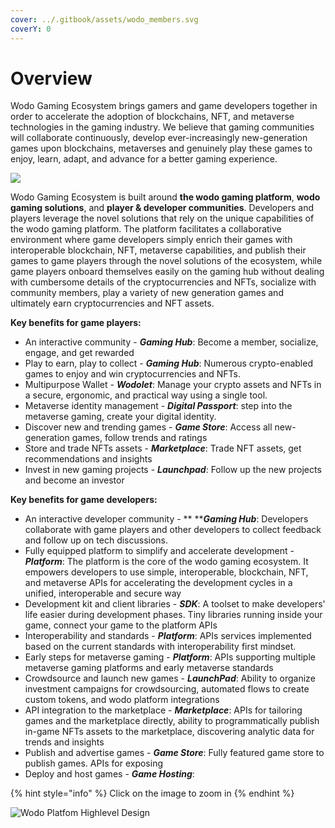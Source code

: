 ```yaml
---
cover: ../.gitbook/assets/wodo_members.svg
coverY: 0
---
```


# Overview

Wodo Gaming Ecosystem brings gamers and game developers together in order to accelerate the adoption of blockchains, NFT, and metaverse technologies in the gaming industry. We believe that gaming communities will collaborate continuously, develop ever-increasingly new-generation games upon blockchains, metaverses and genuinely play these games to enjoy, learn, adapt, and advance for a better gaming experience.&#x20;

![](../.gitbook/assets/wodo\_gaming\_features\_diagram.jpg)

Wodo Gaming Ecosystem is built around **the wodo gaming platform**, **wodo gaming solutions**, and **player & developer communities**. Developers and players leverage the novel solutions that rely on the unique capabilities of the wodo gaming platform. The platform facilitates a collaborative environment where game developers simply enrich their games with interoperable blockchain, NFT, metaverse capabilities, and publish their games to game players through the novel solutions of the ecosystem, while game players onboard themselves easily on the gaming hub without dealing with cumbersome details of the cryptocurrencies and NFTs, socialize with community members, play a variety of new generation games and ultimately earn cryptocurrencies and NFT assets.

**Key benefits for game players:**

* An interactive community - _**Gaming Hub**_: Become a member, socialize, engage, and get rewarded&#x20;
* Play to earn, play to collect - _**Gaming Hub**_: Numerous crypto-enabled games to enjoy and win cryptocurrencies and NFTs.
* Multipurpose Wallet - _**Wodolet**_: Manage your crypto assets and NFTs in a secure, ergonomic, and practical way using a single tool.
* Metaverse identity management - _**Digital Passport**_: step into the metaverse gaming, create your digital identity.
* Discover new and trending games - _**Game Store**_: Access all new-generation games, follow trends and ratings
* Store and trade NFTs assets - _**Marketplace**_: Trade NFT assets, get recommendations and  insights
* Invest in new gaming projects - _**Launchpad**_: Follow up the new projects and become an investor

**Key benefits for game developers:**

* An interactive developer community - ** **_**Gaming Hub**_: Developers collaborate with game players and other developers to collect feedback and follow up on tech discussions.
* Fully equipped platform to simplify and accelerate development - _**Platform**_: The platform is the core of the wodo gaming ecosystem. It empowers developers to use simple, interoperable, blockchain, NFT, and metaverse APIs for accelerating the development cycles in a unified, interoperable and secure way
* Development kit and client libraries - _**SDK**_: A toolset to make developers' life easier during development phases. Tiny libraries running inside your game, connect your game to the platform APIs
* Interoperability and standards - _**Platform**_: APIs services implemented based on the current standards with interoperability first mindset.
* Early steps for metaverse gaming - _**Platform**_: APIs supporting multiple metaverse gaming platforms and early metaverse standards
* Crowdsource and launch new games - _**LaunchPad**_: Ability to organize investment campaigns for crowdsourcing, automated flows to create custom tokens, and wodo platform integrations&#x20;
* API integration to the marketplace - _**Marketplace**_: APIs for tailoring games and  the marketplace directly, ability to programmatically publish in-game NFTs assets to the marketplace, discovering analytic data for trends and insights
* Publish and advertise games - _**Game Store**_: Fully featured game store to publish games. APIs for exposing&#x20;
* Deploy and host games - _**Game Hosting**_:&#x20;

{% hint style="info" %}
Click on the image to zoom in
{% endhint %}

![Wodo Platfom Highlevel Design](../.gitbook/assets/Wodo\_Gaming\_Highlevel\_Features.jpg)
